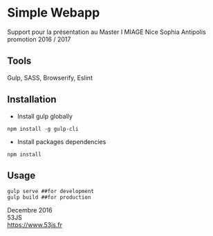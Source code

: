 # Simple Webapp 
Support pour la présentation au Master I MIAGE Nice Sophia Antipolis promotion 2016 / 2017
## Tools
Gulp, SASS, Browserify, Eslint    

## Installation

- Install gulp globally   

```
npm install -g gulp-cli
```

- Install packages dependencies 
```
npm install
```

## Usage


```
gulp serve ##for development
gulp build ##for production
```

Decembre 2016    
53JS    
https://www.53js.fr    
